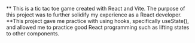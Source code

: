 ** This is a tic tac toe game created with React and Vite. The purpose of this project was to further solidify my experience as a React developer. 
**This project gave me practice with using hooks, specifically useState(), and allowed me to practice good React programming such as lifting states to other components. 
